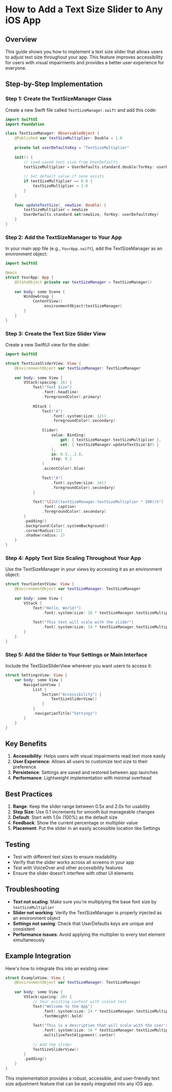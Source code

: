 # How to Add a Text Size Slider to Any iOS App

## Overview
This guide shows you how to implement a text size slider that allows users to adjust text size throughout your app. This feature improves accessibility for users with visual impairments and provides a better user experience for everyone.

## Step-by-Step Implementation

### Step 1: Create the TextSizeManager Class
Create a new Swift file called `TextSizeManager.swift` and add this code:

```swift
import SwiftUI
import Foundation

class TextSizeManager: ObservableObject {
    @Published var textSizeMultiplier: Double = 1.0
    
    private let userDefaultsKey = "TextSizeMultiplier"
    
    init() {
        // Load saved text size from UserDefaults
        textSizeMultiplier = UserDefaults.standard.double(forKey: userDefaultsKey)
        
        // Set default value if none exists
        if textSizeMultiplier == 0.0 {
            textSizeMultiplier = 1.0
        }
    }
    
    func updateTextSize(_ newSize: Double) {
        textSizeMultiplier = newSize
        UserDefaults.standard.set(newSize, forKey: userDefaultsKey)
    }
}
```

### Step 2: Add the TextSizeManager to Your App
In your main app file (e.g., `YourApp.swift`), add the TextSizeManager as an environment object:

```swift
import SwiftUI

@main
struct YourApp: App {
    @StateObject private var textSizeManager = TextSizeManager()
    
    var body: some Scene {
        WindowGroup {
            ContentView()
                .environmentObject(textSizeManager)
        }
    }
}
```

### Step 3: Create the Text Size Slider View
Create a new SwiftUI view for the slider:

```swift
import SwiftUI

struct TextSizeSliderView: View {
    @EnvironmentObject var textSizeManager: TextSizeManager
    
    var body: some View {
        VStack(spacing: 16) {
            Text("Text Size")
                .font(.headline)
                .foregroundColor(.primary)
            
            HStack {
                Text("A")
                    .font(.system(size: 12))
                    .foregroundColor(.secondary)
                
                Slider(
                    value: Binding(
                        get: { textSizeManager.textSizeMultiplier },
                        set: { textSizeManager.updateTextSize($0) }
                    ),
                    in: 0.5...2.0,
                    step: 0.1
                )
                .accentColor(.blue)
                
                Text("A")
                    .font(.system(size: 24))
                    .foregroundColor(.secondary)
            }
            
            Text("\(Int(textSizeManager.textSizeMultiplier * 100))%")
                .font(.caption)
                .foregroundColor(.secondary)
        }
        .padding()
        .background(Color(.systemBackground))
        .cornerRadius(12)
        .shadow(radius: 2)
    }
}
```

### Step 4: Apply Text Size Scaling Throughout Your App
Use the TextSizeManager in your views by accessing it as an environment object:

```swift
struct YourContentView: View {
    @EnvironmentObject var textSizeManager: TextSizeManager
    
    var body: some View {
        VStack {
            Text("Hello, World!")
                .font(.system(size: 16 * textSizeManager.textSizeMultiplier))
            
            Text("This text will scale with the slider")
                .font(.system(size: 14 * textSizeManager.textSizeMultiplier))
        }
    }
}
```

### Step 5: Add the Slider to Your Settings or Main Interface
Include the TextSizeSliderView wherever you want users to access it:

```swift
struct SettingsView: View {
    var body: some View {
        NavigationView {
            List {
                Section("Accessibility") {
                    TextSizeSliderView()
                }
            }
            .navigationTitle("Settings")
        }
    }
}
```

## Key Benefits

1. **Accessibility**: Helps users with visual impairments read text more easily
2. **User Experience**: Allows all users to customize text size to their preference
3. **Persistence**: Settings are saved and restored between app launches
4. **Performance**: Lightweight implementation with minimal overhead

## Best Practices

1. **Range**: Keep the slider range between 0.5x and 2.0x for usability
2. **Step Size**: Use 0.1 increments for smooth but manageable changes
3. **Default**: Start with 1.0x (100%) as the default size
4. **Feedback**: Show the current percentage or multiplier value
5. **Placement**: Put the slider in an easily accessible location like Settings

## Testing

- Test with different text sizes to ensure readability
- Verify that the slider works across all screens in your app
- Test with VoiceOver and other accessibility features
- Ensure the slider doesn't interfere with other UI elements

## Troubleshooting

- **Text not scaling**: Make sure you're multiplying the base font size by `textSizeMultiplier`
- **Slider not working**: Verify the TextSizeManager is properly injected as an environment object
- **Settings not saving**: Check that UserDefaults keys are unique and consistent
- **Performance issues**: Avoid applying the multiplier to every text element simultaneously

## Example Integration

Here's how to integrate this into an existing view:

```swift
struct ExampleView: View {
    @EnvironmentObject var textSizeManager: TextSizeManager
    
    var body: some View {
        VStack(spacing: 20) {
            // Your existing content with scaled text
            Text("Welcome to the App")
                .font(.system(size: 24 * textSizeManager.textSizeMultiplier))
                .fontWeight(.bold)
            
            Text("This is a description that will scale with the user's preference.")
                .font(.system(size: 16 * textSizeManager.textSizeMultiplier))
                .multilineTextAlignment(.center)
            
            // Add the slider
            TextSizeSliderView()
        }
        .padding()
    }
}
```

This implementation provides a robust, accessible, and user-friendly text size adjustment feature that can be easily integrated into any iOS app.


